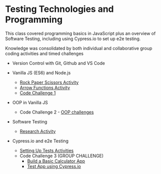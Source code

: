 # Testing Technologies and Programming
This class covered programming basics in JavaScript plus an overview of Software Testing, including using Cypress.io to set up e2e testing.

Knowledge was consolidated by both individual and collaborative group coding activities and timed challenges

* Version Control with Git, Github and VS Code
* Vanilla JS (ES6) and Node.js
    * [Rock Paper Scissors Activity](/Rock_Paper_Scissors)
    * [Arrow Functions Activity](/arrow-functions_tasks)
    * [Code Challenge 1](/Code_Challenge_1)
* OOP in Vanilla JS
    * Code Challenge 2 - [OOP challenges](/OOP_Tasks)

 
* Software Testing
    * [Research Activity](/Software%20Testing%20Activity.docx)
* Cypress.io and e2e Testing
    * [Setting Up Tests Activities](/Cypress/Cypress-Test)
    * Code Challenge 3 (GROUP CHALLENGE)
        * [Build a Basic Calculator App](/Calculator_Project_Team_1(copy))
        * [Test App using Cypress.io](/Calculator_Project_Team_1(copy)/cypress/e2e)


    
    
